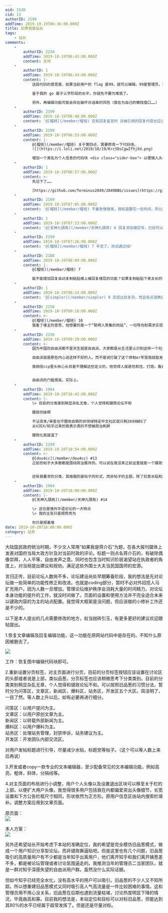 ```yaml
---
aid: 1530
cid: 13
authorID: 2199
addTime: 2019-10-19T06:36:00.000Z
title: 如果我是站长
tags:
    - 站长
comments:
    -
        authorID: 2230
        addTime: 2019-10-19T06:43:00.000Z
        content: 支持
    -
        authorID: 1
        addTime: 2019-10-19T06:43:00.000Z
        content: |-
            这段代码的意思是，如果当前用户的 flag 是99，就可以编辑。99是管理员，5是普通用户。

            鉴于我的 go 属于认字阶段的水平，你就先不要为难我了。

            另外，再编辑功能可能会存在破坏对话串的风险（我在为自己的懒找借口……）
    -
        authorID: 2199
        addTime: 2019-10-19T06:48:00.000Z
        content: '@[榴梿](/member/榴梿) 还有回复留言时 对被引用的回复内容也应该部分显示，否则楼盖高了，都看不懂用户在回复哪条留言。'
    -
        authorID: 2199
        addTime: 2019-10-19T06:53:00.000Z
        content: |-
            @[榴梿](/member/榴梿) 关于第四点，需要修改一下代码块。  
            ![](https://i.loli.net/2019/10/19/KrcSDsCgwZfhjXd.png)

            增加一个类名为个人信息的代码块 <div class="sider-box"> 以便插入头像
    -
        authorID: 1
        addTime: 2019-10-19T06:57:00.000Z
        content: >-
            先记下了……  

            [https://github.com/Terminus2049/2049BBS/issues](https://github.com/Terminus2049/2049BBS/issues)
    -
        authorID: 2199
        addTime: 2019-10-19T07:05:00.000Z
        content: '@[榴梿](/member/榴梿) 不着急慢慢来，我知道要花一些时间，所以文章也提到了现阶段不必大规模引进人员。'
    -
        authorID: 1
        addTime: 2019-10-19T07:23:00.000Z
        content: '@[天神九頭鳥](/member/天神九頭鳥) 6 回复添加楼层号，已经可以了。'
    -
        authorID: 2199
        addTime: 2019-10-19T07:26:00.000Z
        content: '@[榴梿](/member/榴梿) 7 辛苦了。测试通过XD'
    -
        authorID: 2188
        addTime: 2019-10-19T08:09:00.000Z
        content: |-
            @[榴梿](/member/榴梿) 7

            能不能增加回复自动复制粘贴楼上被回复楼层的功能？如果复制粘贴下来太长的话，可以在中间加省略号。只显示楼层号的话未免过于简陋……
    -
        authorID: 1
        addTime: 2019-10-19T08:24:00.000Z
        content: '@[simpler](/member/simpler) 9 实现比较复杂，而且有点浪费版面。（我好懒的……）'
    -
        authorID: 2156
        addTime: 2019-10-19T09:18:00.000Z
        content: >-
            @[榴梿](/member/榴梿) 10
            我看了楼主的意思，他想要的是一个“聪明人聚集的网站”，一切导向和需求实现是面向他们的。而不是服务普通群众（满足骂街发泄对骂等需求）的地方。
    -
        authorID: 2156
        addTime: 2019-10-19T09:29:00.000Z
        content: >-
            因为中国的自由派都不是天生就是自由派，大家都是从生活里认识到这样一个社会，或者说什么样的社会才是适合人类发展的社会，网络是人类交流的场所，但不见得是传道或者吸引别人皈依他受他控制，我这个理解应该楼主会赞同。自由派本身并不会因为现实中国的制度而饿死，在外部世界，人人交流需要带面具，不仅仅是体制内，下层社会也是一样，这其实也就是说“每个中国人都是两面人”。  

            自由派就是那些内心说这样不好的人。而不是说打破了这个体制or牢笼我就能发大财为所欲为。自由派和那些单纯为了政治庇护搞事情，或者单纯经济上受损要复仇的人。  

            我相信ccp里头核心头目是不理解这些定义的，他觉得人就是吃和住，打炮，看看电影乐呵乐呵，该干活就干活。他对于人的定义是工具。


            自由派的门槛很高，实际上。
    -
        authorID: 1904
        addTime: 2019-10-20T16:42:00.000Z
        content: |-
            \> 目前的分类类别稍显杂乱无章，个人觉得和键政论坛不和

            键政你妹啊

            不沾资本/审查也不圈地自萌的非领域特定中文社区就只剩2049BBS了  
            从V2EX/知乎过来的我表示真的不想被政治刷屏

            键政化我就溜了
    -
        authorID: 2199
        addTime: 2019-10-20T18:54:00.000Z
        content: >-
            @[dou4cc](/member/dou4cc) #13
            之前的帖子大多数都是围绕政治展开的。可以说在我没来之前这里就是一个键政论坛。相比政治这个大议题，其他的主题都算是小众，这也是墙外华语论坛的一大特点。是否政治化是一个开放言论环境中用户舆论自然的演化结果，并非人为刻意主导产生。我的主张只是顺势而为。


            还有我要求的分类，其根据的是帖子的形式，而非帖子的主题。除了刻意水贴和捣乱，我绝对不会支持干涉用户发帖内容的管理权力。这个底线我守的比任何人都坚决。但那些冷门的被用户群体抛弃的主题没人关注，实际上是被舆论环境自动淘汰的产物。就怪不得别人了。
    -
        authorID: 1904
        addTime: 2019-10-20T16:00:00.000Z
        content: |-
            @[天神九頭鳥](/member/天神九頭鳥) #14

            \> 这也是墙外华语论坛的一大特点  
            \> 我的主张只是顺势而为

            你只是顺着墙
date: 2019-10-20T16:00:00.000Z
category: 站务
---
```


大陆国民政府统治时期，不少文人常用“如果我是蒋介石”为题，在各大报刊媒体上发表对国府当局大政方针及对当前时政的评论。标题一则点名蒋介石的，有破除偶像崇拜，人人平等，自由发声之意。同时也包含当时知识阶层渴望站在执政者的角度上，对当局提出建议和规劝。满足这些外围士大夫当民国国师的宏源。

言归正传，目前论坛人数尙不多，论坛建设尚处早期筹备阶段，我的想法是先对论坛做一些简单的功能性修正和改进。也就是coding部分，暂时不必对外招揽人马扩充用户。因为人数一旦增加，管理论坛维护秩序会消耗大量的时间精力，对论坛本身功能的提升的工作，就没时间做了。页面的设置和使用方法并不完全适合未来以键政内容的为主的站点配置。我觉得大框架是没问题，但应该做的小修补工作还是不少的。

以下是本人提出的几点需要修改的地方，权当抛砖引玉，有更多更好的建议欢迎跟帖提出。

1.恢复文章编辑及回复编辑功能，这一功能在原网站代码中是存在的。不知什么原因被删去了。

![](https://i.loli.net/2019/10/19/KJ9eDpOuCNk2ESR.png)

工作：恢复图中编辑代码块即可。

2.重新设置分页标签，对主页面进行分页，目前的分页标签按钮应该设置在讨论区的头部或者说是上部，类似品葱。分页标签也应该稍微思考下分类类别。目前的分类类别稍显杂乱无章，个人觉得和键政论坛不和。可以按照旧品葱的习惯分法，暂时分为问答区，文章区，新闻区，爆料区，站务区，开发区五个大区。简洁明了，一目了然。等人数上升以后，如有必要再进行细分。

问答区：以用户提问为主。  
文章区：以用户原创文章为主。  
新闻区：以转载外部新闻为主。  
爆料区：以用户爆料为主。  
站务区：处理站务管理，封禁申诉，站务建议为主。  
开发区：开发团队内部交流区。

对用户发帖标题进行引导，尽量减少水贴，标题党等帖子。（这个可以等人数上来后再说）

3.开发或者copy一款专业的文本编辑器，至少配备常见的文本编辑功能，例如高亮，粗体，斜体，分隔线等。

4.对主页面的布局进行小调整，用户个人头像以及设置退出区块可以移至关于栏的上部。以便扩大用户头像，我觉得很多用户包括我在内都偏爱突出头像细节，长宽设置和下方公告栏框尺寸相同，形状依然为正方形。原用户信息区由站内搜索栏填补。调整方案应用到文章页面。

原页面：  
![](https://i.loli.net/2019/10/19/DBCPQhqL7rcgWa4.png)

本人方案：  
![](https://i.loli.net/2019/10/19/UCzmfAYdKnBq15y.png)

另外还希望站长开始考虑下本站的准确定位，我的希望是完全模仿旧品葱模式，做成一个用户知识分享型论坛。而非键政撕逼贴吧。但是这里也有几个问题，旧品葱吸引的高质量用户有不少都是当年知乎出离用户，他们离开知乎和我们离开姨葱差不多，都是被论坛管理或者讨论氛围逼走的。我推测当年的管理员二当家团队，就是一群对知乎深感失望的自由派用户群。虽然没什么实际证据。

但如今知乎已经完全水化，没有高水平的用户可以吸引。旧品葱的不少人又不知所踪。所以想重建旧品葱模式又同时吸引高人气高流量是一件比较困难的事情。这和管理员用不用心没关系，旧品葱在后期也遇到流量枯竭，讨论热度明显下降的情况，毕竟曲高和寡。目前我的想法是，本站定位和目标可以对标旧品葱，但能达到其80%的水平已经属于超常发挥了。但是还是尽量对标。
